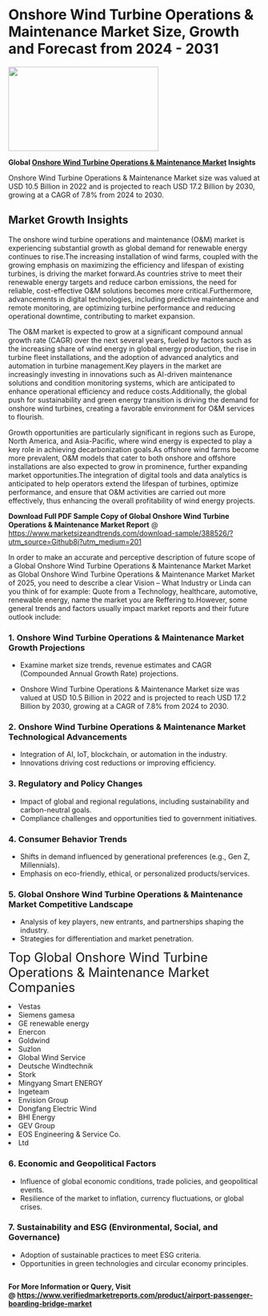 <H1>Onshore Wind Turbine Operations & Maintenance Market Size, Growth and Forecast from 2024 - 2031</H1><img class="aligncenter size-medium wp-image-584254" src="https://thirdeyenews.in/wp-content/uploads/2024/09/Global-Market-Research-300x168.jpeg" alt="" width="300" height="168" /><p><strong>Global&nbsp;<a href="https://www.marketsizeandtrends.com/download-sample/388526/?utm_source=Github8j?utm_medium=201">Onshore Wind Turbine Operations & Maintenance Market</a> Insights</strong></p><p>Onshore Wind Turbine Operations & Maintenance Market size was valued at USD 10.5 Billion in 2022 and is projected to reach USD 17.2 Billion by 2030, growing at a CAGR of 7.8% from 2024 to 2030.</p><p><h2>Market Growth Insights</h2> <p>The onshore wind turbine operations and maintenance (O&M) market is experiencing substantial growth as global demand for renewable energy continues to rise.The increasing installation of wind farms, coupled with the growing emphasis on maximizing the efficiency and lifespan of existing turbines, is driving the market forward.As countries strive to meet their renewable energy targets and reduce carbon emissions, the need for reliable, cost-effective O&M solutions becomes more critical.Furthermore, advancements in digital technologies, including predictive maintenance and remote monitoring, are optimizing turbine performance and reducing operational downtime, contributing to market expansion.</p> <p>The O&M market is expected to grow at a significant compound annual growth rate (CAGR) over the next several years, fueled by factors such as the increasing share of wind energy in global energy production, the rise in turbine fleet installations, and the adoption of advanced analytics and automation in turbine management.Key players in the market are increasingly investing in innovations such as AI-driven maintenance solutions and condition monitoring systems, which are anticipated to enhance operational efficiency and reduce costs.Additionally, the global push for sustainability and green energy transition is driving the demand for onshore wind turbines, creating a favorable environment for O&M services to flourish.</p> <p>Growth opportunities are particularly significant in regions such as Europe, North America, and Asia-Pacific, where wind energy is expected to play a key role in achieving decarbonization goals.As offshore wind farms become more prevalent, O&M models that cater to both onshore and offshore installations are also expected to grow in prominence, further expanding market opportunities.The integration of digital tools and data analytics is anticipated to help operators extend the lifespan of turbines, optimize performance, and ensure that O&M activities are carried out more effectively, thus enhancing the overall profitability of wind energy projects.</p> <p><span class=""><strong>Download Full PDF Sample Copy of Global Onshore Wind Turbine Operations & Maintenance Market Report</strong> @ <a href="https://www.marketsizeandtrends.com/download-sample/388526/?utm_source=Github8j?utm_medium=201" target="_blank">https://www.marketsizeandtrends.com/download-sample/388526/?utm_source=Github8j?utm_medium=201</a></span></p><p>In order to make an accurate and perceptive description of future scope of a Global&nbsp;Onshore Wind Turbine Operations & Maintenance Market Market as Global&nbsp;Onshore Wind Turbine Operations & Maintenance Market Market of 2025, you need to describe a clear Vision &ndash; What Industry or Linda can you think of for example: Quote from a Technology, healthcare, automotive, renewable energy, name the market you are Reffering to.However, some general trends and factors usually impact market reports and their future outlook include:</p><h3>1.&nbsp;<strong>Onshore Wind Turbine Operations & Maintenance Market Growth Projections</strong></h3><ul><li>Examine market size trends, revenue estimates and CAGR (Compounded Annual Growth Rate) projections.</li><li><p>Onshore Wind Turbine Operations & Maintenance Market size was valued at USD 10.5 Billion in 2022 and is projected to reach USD 17.2 Billion by 2030, growing at a CAGR of 7.8% from 2024 to 2030.</p></li></ul><h3>2.&nbsp;<strong>Onshore Wind Turbine Operations & Maintenance Market Technological Advancements</strong></h3><ul><li>Integration of AI, IoT, blockchain, or automation in the industry.</li><li>Innovations driving cost reductions or improving efficiency.</li></ul><h3>3.&nbsp;<strong>Regulatory and Policy Changes</strong></h3><ul><li>Impact of global and regional regulations, including sustainability and carbon-neutral goals.</li><li>Compliance challenges and opportunities tied to government initiatives.</li></ul><h3>4.&nbsp;<strong>Consumer Behavior Trends</strong></h3><ul><li>Shifts in demand influenced by generational preferences (e.g., Gen Z, Millennials).</li><li>Emphasis on eco-friendly, ethical, or personalized products/services.</li></ul><h3>5.&nbsp;<strong>Global Onshore Wind Turbine Operations & Maintenance Market Competitive Landscape</strong></h3><ul><li>Analysis of key players, new entrants, and partnerships shaping the industry.</li><li>Strategies for differentiation and market penetration.</li></ul><p data-pm-slice="1 1 []"><span style="color: inherit; font-family: inherit; font-size: 25px;">Top Global Onshore Wind Turbine Operations & Maintenance Market Companies</span></p><div class="" data-test-id=""><p><li>Vestas</li><li> Siemens gamesa</li><li> GE renewable energy</li><li> Enercon</li><li> Goldwind</li><li> Suzlon</li><li> Global Wind Service</li><li> Deutsche Windtechnik</li><li> Stork</li><li> Mingyang Smart ENERGY</li><li> Ingeteam</li><li> Envision Group</li><li> Dongfang Electric Wind</li><li> BHI Energy</li><li> GEV Group</li><li> EOS Engineering & Service Co.</li><li> Ltd</li></p></div><h3>6.&nbsp;<strong>Economic and Geopolitical Factors</strong></h3><ul><li>Influence of global economic conditions, trade policies, and geopolitical events.</li><li>Resilience of the market to inflation, currency fluctuations, or global crises.</li></ul><h3>7.&nbsp;<strong>Sustainability and ESG (Environmental, Social, and Governance)</strong></h3><ul><li>Adoption of sustainable practices to meet ESG criteria.</li><li>Opportunities in green technologies and circular economy principles.</li></ul><h2><strong style="font-size: 14px;">For More Information or Query, Visit @&nbsp;</strong><a style="background-color: #ffffff; font-size: 14px;" href="https://www.marketsizeandtrends.com/report/onshore-wind-turbine-operations-maintenance-market/" target="_blank">https://www.verifiedmarketreports.com/product/airport-passenger-boarding-bridge-market</a></h2>